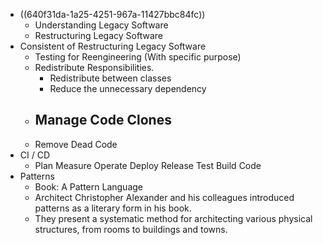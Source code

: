 - ((640f31da-1a25-4251-967a-11427bbc84fc))
	- Understanding Legacy Software
	- Restructuring Legacy Software
- Consistent of Restructuring Legacy Software
	- Testing for Reengineering (With specific purpose)
	- Redistribute Responsibilities.
		- Redistribute between classes
		- Reduce the unnecessary dependency
	- Manage Code Clones
		-
	- Remove Dead Code
- CI / CD
	- Plan Measure Operate Deploy Release Test Build Code
- Patterns
	- Book: A Pattern Language
	- Architect Christopher Alexander and his colleagues introduced patterns as a literary form in his book.
	- They present a systematic method for architecting various physical structures, from rooms to buildings and towns.